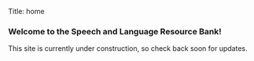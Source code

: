 Title: home

### Welcome to the Speech and Language Resource Bank!

This site is currently under construction, so check back soon for updates.
